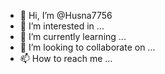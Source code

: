- 👋 Hi, I’m @Husna7756
- 👀 I’m interested in ...
- 🌱 I’m currently learning ...
- 💞️ I’m looking to collaborate on ...
- 📫 How to reach me ...

<!---
Husna7756/Husna7756 is a ✨ special ✨ repository because its `README.md` (HMR) appears on your GitHub profile.
You can click the Preview link to take a look at your changes.
--->
